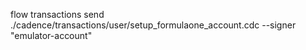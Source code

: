 flow transactions send ./cadence/transactions/user/setup_formulaone_account.cdc --signer "emulator-account"